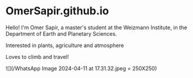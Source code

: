 # OmerSapir.github.io

Hello! I'm Omer Sapir, a master's student at the Weizmann Institute, in the Department of Earth and Planetary Sciences.

Interested in plants, agriculture and atmosphere

Loves to climb and travel!

![](/WhatsApp Image 2024-04-11 at 17.31.32.jpeg = 250X250)
